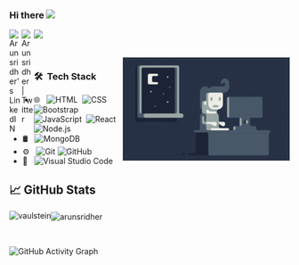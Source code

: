 ### Hi there <img src="https://media.giphy.com/media/hvRJCLFzcasrR4ia7z/giphy.gif" width="25px">

<a href="https://www.linkedin.com/in/arunsridher/">
  <img align="left" alt="Arunsridher's LinkedIN" width="22px" src="https://raw.githubusercontent.com/peterthehan/peterthehan/master/assets/linkedin.svg" />
</a>
<a href="https://twitter.com/arunsridher">
  <img align="left" alt="Arunsridher | Twitter" width="22px" src="https://raw.githubusercontent.com/peterthehan/peterthehan/master/assets/twitter.svg" />
</a>

![](https://visitor-badge.glitch.me/badge?page_id=arunsridher)

<br />

<img alt="Night Coding" src="https://raw.githubusercontent.com/AVS1508/AVS1508/master/assets/Night-Coding.gif" align="right"/>

### 🛠 &nbsp;Tech Stack

- 🌐 &nbsp;
  ![HTML](https://img.shields.io/badge/-HTML-05122A?style=flat&logo=HTML5)&nbsp;
  ![CSS](https://img.shields.io/badge/-CSS-05122A?style=flat&logo=CSS3&logoColor=1572B6)&nbsp;
  ![Bootstrap](https://img.shields.io/badge/-Bootstrap-05122A?style=flat&logo=bootstrap&logoColor=563D7C)\
  ![JavaScript](https://img.shields.io/badge/-JavaScript-05122A?style=flat&logo=javascript)&nbsp;
  ![React](https://img.shields.io/badge/-React-05122A?style=flat&logo=react)&nbsp;
  ![Node.js](https://img.shields.io/badge/-Node.js-05122A?style=flat&logo=node.js)&nbsp;
- 🛢 &nbsp;
  ![MongoDB](https://img.shields.io/badge/-MongoDB-333333?style=flat&logo=mongodb)
- ⚙️ &nbsp;
  ![Git](https://img.shields.io/badge/-Git-333333?style=flat&logo=git)
  ![GitHub](https://img.shields.io/badge/-GitHub-333333?style=flat&logo=github)
- 🔧 &nbsp;
  ![Visual Studio Code](https://img.shields.io/badge/-Visual%20Studio%20Code-333333?style=flat&logo=visual-studio-code&logoColor=007ACC)


## &#x1f4c8; GitHub Stats

<p align="left"><img align="left" src="https://github-readme-stats.vercel.app/api/top-langs?username=arunsridher&show_icons=true&locale=en&layout=compact&theme=radical" alt="vaulstein" /></p>

 
 <p><img align="center" src="https://github-readme-streak-stats.herokuapp.com/?user=arunsridher&theme=radical" alt="arunsridher" /></p>
 
 <br />
 
![GitHub Activity Graph](https://activity-graph.herokuapp.com/graph?username=arunsridher&bg_color=000000&color=4fff67&line=4fff67&point=ffffff&area=true&hide_border=true)  
